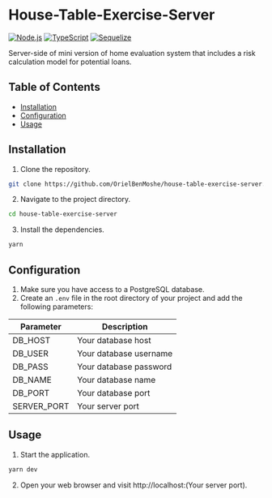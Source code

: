 #  House-Table-Exercise-Server

[![Node.js](https://img.shields.io/badge/Node.js-v18.8.0-green.svg)](https://nodejs.org/)
[![TypeScript](https://img.shields.io/badge/TypeScript-v5.1.3-blue.svg)](https://www.typescriptlang.org/)
[![Sequelize](https://img.shields.io/badge/Sequelize-v6.32.0-orange.svg)](https://sequelize.org/)

Server-side of mini version of home evaluation system
that includes a risk calculation model for potential loans.

## Table of Contents

* [Installation](#installation)
* [Configuration](#Configuration)
* [Usage](#usage)

## Installation

1. Clone the repository.

```bash
git clone https://github.com/OrielBenMoshe/house-table-exercise-server.git
```

2. Navigate to the project directory.

``` bash 
cd house-table-exercise-server

```

3. Install the dependencies.

``` bash
yarn
```

## Configuration

1. Make sure you have access to a PostgreSQL database.
2. Create an `.env` file in the root directory of your project and add the following parameters:

| Parameter    | Description               |
|--------------|---------------------------|
| DB_HOST      | Your database host    |
| DB_USER      | Your database username    |
| DB_PASS      | Your database password    |
| DB_NAME      | Your database name        |
| DB_PORT      | Your database port        |
| SERVER_PORT  | Your server port          |

## Usage

1. Start the application.

```bash
yarn dev
```

2. Open your web browser and visit http://localhost:(Your server port).
